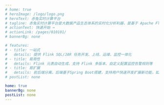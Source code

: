```yaml
---
# home: true
# heroImage: /logo/logo.png
# heroText: 赤兔实时计算平台
# tagline: 赤兔实时计算平台是大数据产品生态体系的实时化分析利器，是基于 Apache Flink 构建的具备一站开发、无缝连接、亚秒延时、低廉成本、安全稳定等特点的企业级实时大数据计算平台。平台提供SQL化IDE开发环境，任务运维发布流程，任务监控体系，多环境隔离转环境支持，多集群管理等多种企业级特性支持，帮助企业加速进行实时应用开发与实践, 加快实时化数字化的建设进程。
# actionText: 快速开始 →
# actionLink: /pages/010101/
# bannerBg: none

# features:
# - title: 一站式
#   details: 提供 Flink SQL/JAR 任务开发、上线、运维、监控一体化
# - title: 易用性
#   details: Flink 元表自动生成、支持 Flink 多版本、自定义配置监控告警规则等
# - title: 易扩展
#   details: 前后端分离，后端基于Spring Boot搭建，支持用户快速开发扩展新功能，如连接器、数据源、告警通知方式、Flink版本
# postList: none

home: true
bannerBg: none
postList: none
---
```

<SpecialLayout/>

